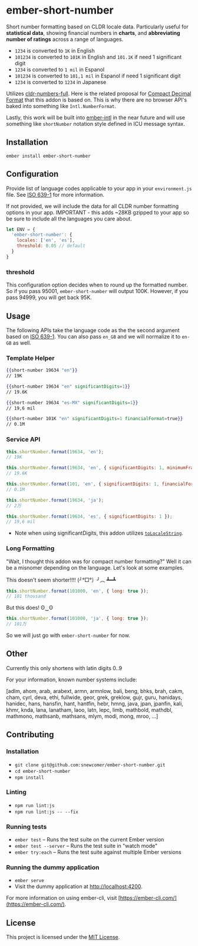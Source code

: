 ember-short-number
==============================================================================

Short number formatting based on CLDR locale data.  Particularly useful for __statistical data__, showing financial numbers in __charts__, and __abbreviating number of ratings__ across a range of languages.

- `1234` is converted to `1K` in English
- `101234` is converted to `101K` in English and `101.1K` if need 1 significant digit
- `1234` is converted to `1 mil` in Espanol
- `101234` is converted to `101,1 mil` in Espanol if need 1 significant digit
- `1234` is converted to `1234` in Japanese

Utilizes [cldr-numbers-full](https://github.com/unicode-cldr/cldr-numbers-full). Here is the related proposal for [Compact Decimal Format](https://github.com/tc39/ecma402/issues/37) that this addon is based on.  This is why there are no browser API's baked into something like `Intl.NumberFormat`.

Lastly, this work will be built into [ember-intl](https://github.com/ember-intl/ember-intl) in the near future and will use something like `shortNumber` notation style defined in ICU message syntax.

Installation
------------------------------------------------------------------------------

```
ember install ember-short-number
```

Configuration
------------------------------------------------------------------------------
Provide list of language codes applicable to your app in your `environment.js` file.  See [ISO 639-1](http://www.loc.gov/standards/iso639-2/php/code_list.php) for more information.

If not provided, we will include the data for all CLDR number formatting options in your app.  IMPORTANT - this adds ~28KB gzipped to your app so be sure to include all the languages you care about.

```js
let ENV = {
  'ember-short-number': {
    locales: ['en', 'es'],
    threshold: 0.05 // default
  }
}
```

### threshold

This configuration option decides when to round up the formatted number.  So if you pass 95001, `ember-short-number` will output 100K.  However, if you pass 94999, you will get back 95K.

Usage
------------------------------------------------------------------------------
The following APIs take the language code as the the second argument based on [ISO 639-1](http://www.loc.gov/standards/iso639-2/php/code_list.php).  You can also pass `en_GB` and we will normalize it to `en-GB` as well.

### Template Helper

```hbs
{{short-number 19634 "en"}}
// 19K
```

```hbs
{{short-number 19634 "en" significantDigits=1}}
// 19.6K
```

```hbs
{{short-number 19634 "es-MX" significantDigits=1}}
// 19,6 mil
```

```hbs
{{short-number 101K "en" significantDigits=1 financialFormat=true}}
// 0.1M
```


### Service API

```js
this.shortNumber.format(19634, 'en');
// 19K
```

```js
this.shortNumber.format(19634, 'en', { significantDigits: 1, minimumFractionDigits: 1, maximumFractionDigits: 2 });
// 19.6K
```

```js
this.shortNumber.format(101, 'en', { significantDigits: 1, financialFormat: true });
// 0.1M
```

```js
this.shortNumber.format(19634, 'ja');
// 2万
```

```js
this.shortNumber.format(19634, 'es', { significantDigits: 1 });
// 19,6 mil
```

* Note when using significantDigits, this addon utilizes [`toLocaleString`](https://developer.mozilla.org/en-US/docs/Web/JavaScript/Reference/Global_Objects/Number/toLocaleString).


### Long Formatting

"Wait, I thought this addon was for compact number formatting?" Well it can be a misnomer depending on the language.  Let's look at some examples.

This doesn't seem shorter!!!! (╯°□°）╯︵ ┻━┻
```js
this.shortNumber.format(101000, 'en', { long: true });
// 101 thousand
```

But this does! ʘ‿ʘ
```js
this.shortNumber.format(101000, 'ja', { long: true });
// 101万
```

So we will just go with `ember-short-number` for now.


Other
------------------------------------------------------------------------------
Currently this only shortens with latin digits 0..9

For your information, known number systems include:

[adlm, ahom, arab, arabext, armn, armnlow, bali, beng, bhks, brah,
 cakm, cham, cyrl, deva, ethi, fullwide, geor, grek, greklow, gujr,
 guru, hanidays, hanidec, hans, hansfin, hant, hantfin, hebr, hmng,
 java, jpan, jpanfin, kali, khmr, knda, lana, lanatham, laoo, latn,
 lepc, limb, mathbold, mathdbl, mathmono, mathsanb, mathsans, mlym,
 modi, mong, mroo, ...]


Contributing
------------------------------------------------------------------------------

### Installation

* `git clone git@github.com:snewcomer/ember-short-number.git`
* `cd ember-short-number`
* `npm install`

### Linting

* `npm run lint:js`
* `npm run lint:js -- --fix`

### Running tests

* `ember test` – Runs the test suite on the current Ember version
* `ember test --server` – Runs the test suite in "watch mode"
* `ember try:each` – Runs the test suite against multiple Ember versions

### Running the dummy application

* `ember serve`
* Visit the dummy application at [http://localhost:4200](http://localhost:4200).

For more information on using ember-cli, visit [https://ember-cli.com/](https://ember-cli.com/).

License
------------------------------------------------------------------------------

This project is licensed under the [MIT License](LICENSE.md).
